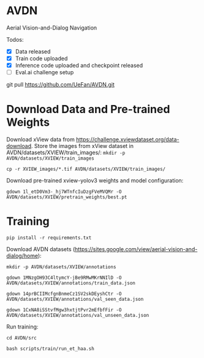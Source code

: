# AVDN
Aerial Vision-and-Dialog Navigation

Todos:
- [x] Data released
- [x] Train code uploaded
- [x] Inference code uploaded and checkpoint released
- [ ] Eval.ai challenge setup

git pull https://github.com/UeFan/AVDN.git

# Download Data and Pre-trained Weights

Download xView data from https://challenge.xviewdataset.org/data-download.
Store the images from xView dataset in AVDN/datasets/XVIEW/train_images/:
`mkdir -p AVDN/datasets/XVIEW/train_images`

`cp -r XVIEW_images/*.tif AVDN/datasets/XVIEW/train_images/`

Download pre-trained xview-yolov3 weights and model configuration:


`gdown 1l_etD0Vm3-_hj7WTnfcIuDzgFVeMVQMr -O AVDN/datasets/XVIEW/pretrain_weights/best.pt`

# Training

`pip install -r requirements.txt`


Download AVDN datasets (https://sites.google.com/view/aerial-vision-and-dialog/home):

```
mkdir -p AVDN/datasets/XVIEW/annotations

gdown 1MNzgOH93C4ltymcY-jBe9RMwMKrNNIlD -O AVDN/datasets/XVIEW/annotations/train_data.json

gdown 14prBCIIMcfgnBnmeCz1SV2skDEyshCtr -O AVDN/datasets/XVIEW/annotations/val_seen_data.json

gdown 1CxNA8iSStvfMgw3hxtjtPvr2mEfbfFir -O AVDN/datasets/XVIEW/annotations/val_unseen_data.json
```

Run training:

`cd AVDN/src`

`bash scripts/train/run_et_haa.sh`